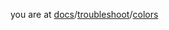 you are at [docs](https://cgepy.github.io/docs)/[troubleshoot](https://cgepy.github.io/docs/troubleshoot)/[colors](https://cgepy.github.io/docs/troubleshoot/colors)

